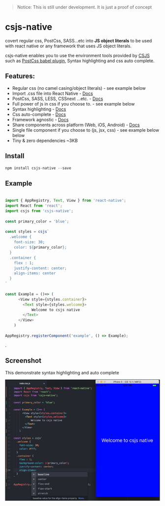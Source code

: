 > Notice: This is still under development. It is just a proof of concept 


# csjs-native
covert regular css, PostCss, SASS...etc into **JS object literals** to be used with react native or any framework that uses JS object literals.

csjs-native enables you to use the environment tools provided by [CSJS](https://github.com/rtsao/csjs) such as [PostCss babel plugin](https://github.com/rtsao/babel-plugin-csjs-postcss), Syntax highlighting and css auto complete.

## Features:
- Regular css (no camel casing/object literals) - see example below
- Import .css file into React Native - [Docs](./docs/cssfile.md)
- PostCss, SASS, LESS, CSSnext ...etc. - [Docs](./docs/postcss.md)
- Full power of js in css if you choose to. - see example below
- Syntax highlighting - [Docs](./docs/syntax_highlighting.md)
- Css auto-complete - [Docs](./docs/auto_complete.md)
- Framework agnostic - [Docs](./docs/framework_agnostic.md)
- Share components across platform (Web, iOS, Android) - [Docs](./docs/framework_agnostic.md)
- Single file component if you choose to (js, jsx, css)  - see example below below
- Tiny & zero dependencies ~3KB


## Install
```javascript
npm install csjs-native --save
```

## Example

```javascript

import { AppRegistry, Text, View } from 'react-native';
import React from 'react';
import csjs from 'csjs-native';

const primary_color = 'blue';

const styles = csjs`
  .welcome {
    font-size: 30;
    color: ${primary_color};
  }
  .container {
    flex : 1;
    justify-content: center;
    align-items: center
  }
`

const Example = ()=> (
      <View style={styles.container}>
        <Text style={styles.welcome}>
            Welcome to csjs native
        </Text>
      </View>
    )

AppRegistry.registerComponent('example', () => Example);

```





.


## Screenshot
This demonstrate syntax highlighting and auto complete


![Component example](./docs/screenshot.png)
